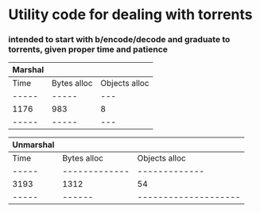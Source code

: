 # Utility code for dealing with torrents

### intended to start with b/encode/decode and graduate to torrents, given proper time and patience

__Marshal__ | | |
-----|-------------|-------------|
Time | Bytes alloc | Objects alloc |
-----|-----|---|-----------------|
1176 | 983 | 8 |
-----|-----|---|-----------------

__Unmarshal__ | | | 
-----|-------------|-------------|
Time | Bytes alloc | Objects alloc |
-----|-------------|-------------|
3193 | 1312 | 54 |
-----|------|--------------------|